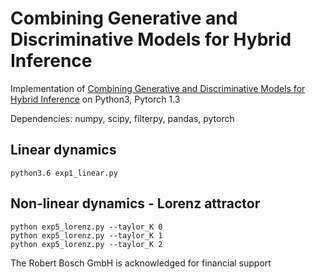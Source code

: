 # Combining Generative and Discriminative Models for Hybrid Inference
Implementation of [Combining Generative and Discriminative Models for Hybrid Inference](https://arxiv.org/abs/1906.02547) on Python3, Pytorch 1.3

Dependencies: numpy, scipy, filterpy, pandas, pytorch

## Linear dynamics
```python3.6 exp1_linear.py```

## Non-linear dynamics - Lorenz attractor

```
python exp5_lorenz.py --taylor_K 0
python exp5_lorenz.py --taylor_K 1
python exp5_lorenz.py --taylor_K 2
```


The Robert Bosch GmbH is acknowledged for financial support


